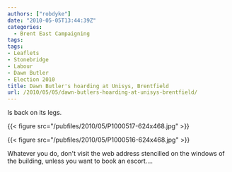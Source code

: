 ```yaml
---
authors: ["robdyke"]
date: "2010-05-05T13:44:39Z"
categories:
  - Brent East Campaigning
tags:
tags:
- Leaflets
- Stonebridge
- Labour
- Dawn Butler
- Election 2010
title: Dawn Butler's hoarding at Unisys, Brentfield
url: /2010/05/05/dawn-butlers-hoarding-at-unisys-brentfield/
---
```

Is back on its legs.


{{< figure src="/pubfiles/2010/05/P1000517-624x468.jpg" >}}

{{< figure src="/pubfiles/2010/05/P1000516-624x468.jpg" >}}

Whatever you do, don't visit the web address stencilled on the windows of the building, unless you want to book an escort....